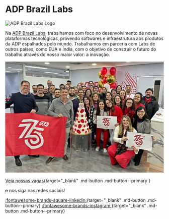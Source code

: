 # ADP Brazil Labs

![ADP Brazil Labs Logo](https://cdn-images-1.medium.com/max/2000/1*zRog_Du9x7T78US8CxyRaA@2x.png)

Na [ADP Brazil Labs](https://www.linkedin.com/company/adpbrazillabs/), trabalhamos com foco no desenvolvimento de novas plataformas tecnológicas, provendo softwares e infraestrutura aos produtos da ADP espalhados pelo mundo. Trabalhamos em parceria com Labs de outros países, como EUA e Índia, com o objetivo de construir o futuro do trabalho através do nosso maior valor: a inovação.

![ADP Brazil Labs Team](images/adp_brazil_labs.jpeg)

[Veja nossas vagas](https://jobs.adp.com/en/jobs/?orderby=0&pagesize=20&page=1&mylocation=Brazil&radius=100&rType=0){target="_blank" .md-button .md-button--primary }

e nos siga nas redes sociais!

[:fontawesome-brands-square-linkedin:](https://www.linkedin.com/company/adpbrazillabs/){target="_blank" .md-button .md-button--primary} [:fontawesome-brands-instagram:](https://www.instagram.com/adpbrazillabs/){target="_blank" .md-button .md-button--primary}
